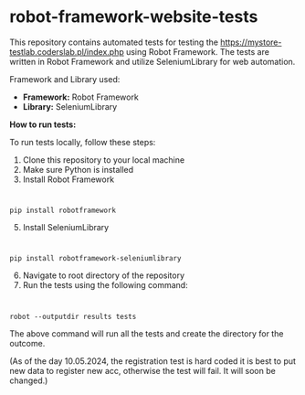 # robot-framework-website-tests

This repository contains automated tests for testing the https://mystore-testlab.coderslab.pl/index.php using Robot Framework. The tests are written in Robot Framework and utilize SeleniumLibrary for web automation.

Framework and Library used:
- **Framework:** Robot Framework
- **Library:** SeleniumLibrary

**How to run tests:**

To run tests locally, follow these steps:

1. Clone this repository to your local machine
2. Make sure Python is installed
3. Install Robot Framework
# 
    pip install robotframework
   

5. Install SeleniumLibrary
# 
    pip install robotframework-seleniumlibrary


6. Navigate to root directory of the repository
7. Run the tests using the following command:
# 
    robot --outputdir results tests
   

The above command will run all the tests and create the directory for the outcome.

(As of the day 10.05.2024, the registration test is hard coded it is best to put new data to register new acc, otherwise the test will fail. It will soon be changed.)
